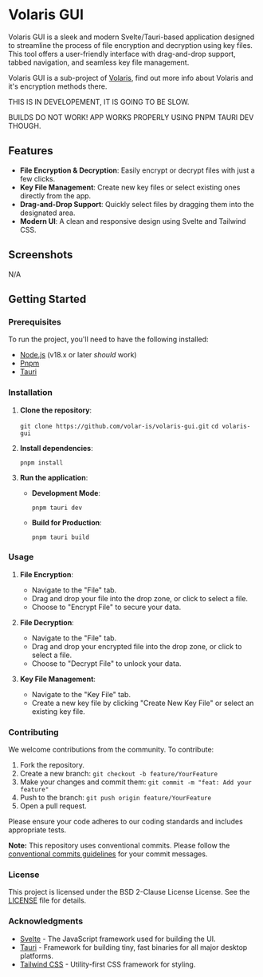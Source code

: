 # Volaris GUI

Volaris GUI is a sleek and modern Svelte/Tauri-based application designed to streamline the process of file encryption and decryption using key files. This tool offers a user-friendly interface with drag-and-drop support, tabbed navigation, and seamless key file management.

Volaris GUI is a sub-project of [Volaris](https://github.com/volar-is/volaris), find out more info about Volaris and it's encryption methods there.

THIS IS IN DEVELOPEMENT, IT IS GOING TO BE SLOW.

BUILDS DO NOT WORK! APP WORKS PROPERLY USING PNPM TAURI DEV THOUGH.

## Features

- **File Encryption & Decryption**: Easily encrypt or decrypt files with just a few clicks.
- **Key File Management**: Create new key files or select existing ones directly from the app.
- **Drag-and-Drop Support**: Quickly select files by dragging them into the designated area.
- **Modern UI**: A clean and responsive design using Svelte and Tailwind CSS.

## Screenshots

N/A

## Getting Started

### Prerequisites

To run the project, you'll need to have the following installed:

- [Node.js](https://nodejs.org/) (v18.x or later *should* work)
- [Pnpm](https://pnpm.io)
- [Tauri](https://tauri.app/)

### Installation

1. **Clone the repository**:

   `git clone https://github.com/volar-is/volaris-gui.git`
   `cd volaris-gui`

2. **Install dependencies**:

   `pnpm install`

3. **Run the application**:

   - **Development Mode**:

     `pnpm tauri dev`

   - **Build for Production**:

     `pnpm tauri build`

### Usage

1. **File Encryption**:

   - Navigate to the "File" tab.
   - Drag and drop your file into the drop zone, or click to select a file.
   - Choose to "Encrypt File" to secure your data.

2. **File Decryption**:

   - Navigate to the "File" tab.
   - Drag and drop your encrypted file into the drop zone, or click to select a file.
   - Choose to "Decrypt File" to unlock your data.

3. **Key File Management**:

   - Navigate to the "Key File" tab.
   - Create a new key file by clicking "Create New Key File" or select an existing key file.

### Contributing

We welcome contributions from the community. To contribute:

1. Fork the repository.
2. Create a new branch:
   `git checkout -b feature/YourFeature`
3. Make your changes and commit them:
   `git commit -m "feat: Add your feature"`
4. Push to the branch:
   `git push origin feature/YourFeature`
5. Open a pull request.

Please ensure your code adheres to our coding standards and includes appropriate tests.

**Note:** This repository uses conventional commits. Please follow the [conventional commits guidelines](https://www.conventionalcommits.org/en/v1.0.0/) for your commit messages.

### License

This project is licensed under the BSD 2-Clause License License. See the [LICENSE](/LICENSE) file for details.

### Acknowledgments

- [Svelte](https://svelte.dev/) - The JavaScript framework used for building the UI.
- [Tauri](https://tauri.app/) - Framework for building tiny, fast binaries for all major desktop platforms.
- [Tailwind CSS](https://tailwindcss.com/) - Utility-first CSS framework for styling.
